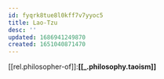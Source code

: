 ```yaml
---
id: fyqrk8tue8l0kff7v7yyoc5
title: Lao-Tzu
desc: ''
updated: 1686941249870
created: 1651040871470
---
```


[[rel.philosopher-of]]:**[[_.philosophy.taoism]]**

